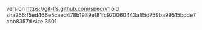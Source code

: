 version https://git-lfs.github.com/spec/v1
oid sha256:f5ed466e5caed478b1989ef81fc970060443aff5d759ba99515bdde7cbb8357d
size 3501

